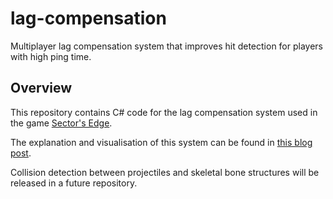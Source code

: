 # lag-compensation
Multiplayer lag compensation system that improves hit detection for players with high ping time.

## Overview
This repository contains C# code for the lag compensation system used in the game [Sector's Edge]([https://www.youtube.com/watch?v=qoKzhIouzsk](https://www.youtube.com/watch?v=qoKzhIouzsk)).

The explanation and visualisation of this system can be found in [this blog post](https://vercidium.com/blog/lag-compensation/).

Collision detection between projectiles and skeletal bone structures will be released in a future repository.